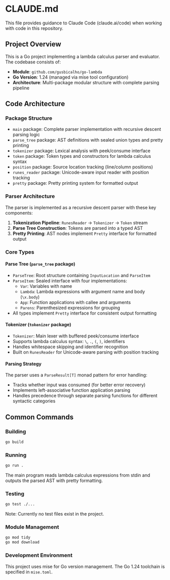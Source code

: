 # CLAUDE.md

This file provides guidance to Claude Code (claude.ai/code) when working with code in this repository.

## Project Overview

This is a Go project implementing a lambda calculus parser and evaluator. The codebase consists of:

- **Module**: `github.com/gusbicalho/go-lambda`
- **Go Version**: 1.24 (managed via mise tool configuration)
- **Architecture**: Multi-package modular structure with complete parsing pipeline

## Code Architecture

### Package Structure

- `main` package: Complete parser implementation with recursive descent parsing logic
- `parse_tree` package: AST definitions with sealed union types and pretty printing
- `tokenizer` package: Lexical analysis with peek/consume interface
- `token` package: Token types and constructors for lambda calculus syntax
- `position` package: Source location tracking (line/column positions)
- `runes_reader` package: Unicode-aware input reader with position tracking
- `pretty` package: Pretty printing system for formatted output

### Parser Architecture

The parser is implemented as a recursive descent parser with these key components:

1. **Tokenization Pipeline**: `RunesReader` → `Tokenizer` → `Token` stream
2. **Parse Tree Construction**: Tokens are parsed into a typed AST
3. **Pretty Printing**: AST nodes implement `Pretty` interface for formatted output

### Core Types

#### Parse Tree (`parse_tree` package)
- `ParseTree`: Root structure containing `InputLocation` and `ParseItem`
- `ParseItem`: Sealed interface with four implementations:
  - `Var`: Variables with name
  - `Lambda`: Lambda expressions with argument name and body (`\x.body`)
  - `App`: Function applications with callee and arguments
  - `Parens`: Parenthesized expressions for grouping
- All types implement `Pretty` interface for consistent output formatting

#### Tokenizer (`tokenizer` package)
- `Tokenizer`: Main lexer with buffered peek/consume interface
- Supports lambda calculus syntax: `\`, `.`, `(`, `)`, identifiers
- Handles whitespace skipping and identifier recognition
- Built on `RunesReader` for Unicode-aware parsing with position tracking

#### Parsing Strategy
The parser uses a `ParseResult[T]` monad pattern for error handling:
- Tracks whether input was consumed (for better error recovery)
- Implements left-associative function application parsing
- Handles precedence through separate parsing functions for different syntactic categories

## Common Commands

### Building
```bash
go build
```

### Running
```bash
go run .
```
The main program reads lambda calculus expressions from stdin and outputs the parsed AST with pretty formatting.

### Testing
```bash
go test ./...
```
Note: Currently no test files exist in the project.

### Module Management
```bash
go mod tidy
go mod download
```

### Development Environment
This project uses mise for Go version management. The Go 1.24 toolchain is specified in `mise.toml`.